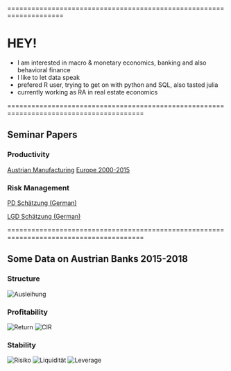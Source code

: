 ====================================================================
# HEY! 

- I am interested in macro & monetary economics, banking and also behavioral finance
- I like to let data speak
- prefered R user, trying to get on with python and SQL, also tasted julia 
- currently working as RA in real estate economics

========================================================================================

## Seminar Papers 

### Productivity

[Austrian Manufacturing](https://github.com/maiermartin/maiermartin/files/6129516/Emp_econ_paper.pdf)
[Europe 2000-2015](https://github.com/maiermartin/maiermartin/files/6129510/QMER_Report.pdf)

### Risk Management

[PD Schätzung (German)](https://github.com/maiermartin/maiermartin/files/6129542/PD.Aufgabe.pdf)

[LGD Schätzung (German)](https://github.com/maiermartin/maiermartin/files/6129546/LGD.Projekt.Beschreibung_Maier_Messner_Sarcletti.pdf)

========================================================================================

## Some Data on Austrian Banks 2015-2018

### Structure
![Ausleihung](https://user-images.githubusercontent.com/63603922/103804652-c35b1a00-5052-11eb-8c4e-fc0b1ca4cd2c.png)

### Profitability
![Return](https://user-images.githubusercontent.com/63603922/103804649-c2c28380-5052-11eb-828e-723c313189ae.png)
![CIR](https://user-images.githubusercontent.com/63603922/103804654-c35b1a00-5052-11eb-824d-04e4f954f7a0.png)

### Stability
![Risiko](https://user-images.githubusercontent.com/63603922/103804650-c2c28380-5052-11eb-89f8-83f7487fe919.png)
![Liquidität](https://user-images.githubusercontent.com/63603922/103804646-c1915680-5052-11eb-9e7e-bdf793598198.png)
![Leverage](https://user-images.githubusercontent.com/63603922/103804659-c3f3b080-5052-11eb-9364-1a196cdc3441.png)
